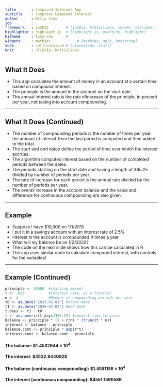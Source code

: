 ```yaml
---
title       : Compound Interest App
subtitle    : Computes Compound Interest
author      : Willy Cass
job         : 
framework   : io2012        # {io2012, html5slides, shower, dzslides, ...}
highlighter : highlight.js  # {highlight.js, prettify, highlight}
hitheme     : tomorrow      # 
widgets     : mathjax            # {mathjax, quiz, bootstrap}
mode        : selfcontained # {standalone, draft}
knit        : slidify::knit2slides
---
```


## What It Does

* This app calculates the amount of money in an account at a certain time based on 
compound interest.  
* The principle is the amount in the account on the start date. 
* The annual interest rate is the rate ofincrease of the principle, in percent per year, not taking into account compounding. 

---

## What It Does (Continued)
* The number of compounding periods is the number of times per year the amount of interest 
from the last period is computed and then added to the total. 
* The start and end dates define the period of time over which the interest accrues.
* The algorithm computes interest based on the number of completed periods between
the dates. 
* The periods starting on the start date and having a length of 365.25
divided by number of periods per year. 
* The rate of increase for each period is the annual rate divided by the number of periods per year. 
* The overall increase in the account balance and the value and difference for continuous compounding are also given.

---

## Example

* Suppose I have $10,000 on 1/1/2015
* I put it in a savings account with an interest rate of 2.5%
* Interest in the account is compounded 4 times a year
* What will my balance be on 1/2/2030? 
* The code on the next slide shows how this can be calculated in R
* The app uses similar code to calculate compound interest, with controls for the variables!

---

## Example (Continued)


```r
principle <- 10000  #starting amount
r <- .025           #Interest rate, as a fraction
n <- 4              #Number of compounding periods per year
t0 <- as.Date('2015-01-01') #start date
t1 <- as.Date('2030-01-02') #end date
t.days <- t1 - t0
t <- as.numeric(t.days/365.25) #convert time to years
balance <- principle * (1 + r/n) ^ (trunc(t * n))
interest <- balance - principle
balance.cont <- principle * exp(r*t)
interest.cont <- balance.cont - principle
```

#### The balance: $1.4532944 &times; 10<sup>4</sup>
#### The interest: $4532.9440828
#### The balance (continuous compounding): $1.4551159 &times; 10<sup>4</sup>
#### The interest (continuous compounding): $4551.1590586
